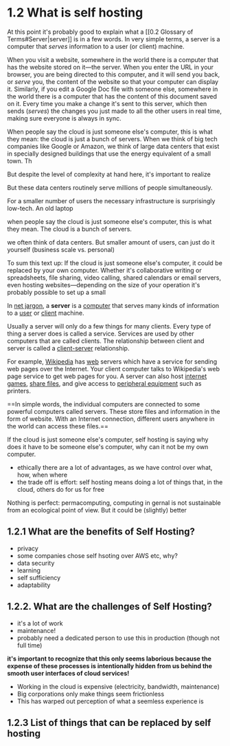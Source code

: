 # 1.2 What is self hosting

At this point it's probably good to explain what a [[0.2 Glossary of Terms#Server|server]] is in a few words. In very simple terms, a server is a computer that *serves* information to a user (or client) machine.

When you visit a website, somewhere in the world there is a computer that has the website stored on it—the server. When you enter the URL in your browser, you are being directed to this computer, and it will send you back, or *serve* you, the content of the website so that your computer can display it. Similarly, if you edit a Google Doc file with someone else, somewhere in the world there is a computer that has the content of this document saved on it. Every time you make a change it's sent to this server, which then sends (*serves*) the changes you just made to all the other users in real time, making sure everyone is always in sync.

When people say the cloud is just someone else's computer, this is what they mean: the cloud is just a bunch of servers. When we think of big tech companies like Google or Amazon, we think of large data centers that exist in specially designed buildings that use the energy equivalent of a small town. Th


But despite the level of complexity at hand here, it's important to realize


But these data centers routinely serve millions of people simultaneously.



For a smaller number of users the necessary infrastructure is surprisingly low-tech. An old laptop 



when people say the cloud is just someone else's computer, this is what they mean. The cloud is a bunch of servers.




we often think of data centers. But smaller amount of users, can just do it yourself (business scale vs. personal)




To sum this text up: If the cloud is just someone else's computer, it could be replaced by your own computer. Whether it's collaborative writing or spreadsheets, file sharing, video calling, shared calendars or email servers, even hosting websites—depending on the size of your operation it's probably possible to set up a small




In [net jargon](https://simple.wikipedia.org/wiki/Net_jargon "Net jargon"), a **server** is a [computer](https://simple.wikipedia.org/wiki/Computer "Computer") that serves many kinds of information to a [user](https://simple.wiktionary.org/wiki/user "wikt:user") or [client](https://simple.wikipedia.org/wiki/Client "Client") machine. 

Usually a server will only do a few things for many clients. Every type of thing a server does is called a service. Services are used by other computers that are called clients. The relationship between client and server is called a [client-server](https://simple.wikipedia.org/wiki/Client-server "Client-server") relationship. 

For example, [Wikipedia](https://simple.wikipedia.org/wiki/Wikipedia "Wikipedia") has [web](https://simple.wikipedia.org/wiki/Website "Website") servers which have a service for sending web pages over the Internet. Your client computer talks to Wikipedia's web page service to get web pages for you. A server can also host [internet games](https://simple.wikipedia.org/wiki/Video_game "Video game"), [share files](https://simple.wikipedia.org/wiki/File_server "File server"), and give access to [peripheral equipment](https://simple.wikipedia.org/wiki/Peripheral_equipment "Peripheral equipment") such as printers. 

==In simple words, the individual computers are connected to some powerful computers called servers. These store files and information in the form of website. With an Internet connection, different users anywhere in the world can access these files.==




If the cloud is just someone else's computer, self hosting is saying why does it have to be someone else's computer, why can it not be my own computer.
- ethically there are a lot of advantages, as we have control over what, how, when where
- the trade off is effort: self hosting means doing a lot of things that, in the cloud, others do for us for free

Nothing is perfect: permacomputing, computing in gernal is not sustainable from an ecological point of view. But it could be (slightly) better

## 1.2.1 What are the benefits of Self Hosting?
- privacy
- some companies chose self hsoting over AWS etc, why?
- data security
- learning
- self sufficiency
- adaptability

## 1.2.2. What are the challenges of Self Hosting?
- it's a lot of work
- maintenance!
- probably need a dedicated person to use this in production (though not full time)

**it's important to recognize that this only seems laborious because the expense of these processes is intentionally hidden from us behind the smooth user interfaces of cloud services!**
- Working in the cloud is expensive (electricity, bandwidth, maintenance)
- Big corporations only make things seem frictionless
- This has warped out perception of what a seemless experience is

## 1.2.3 List of things that can be replaced by self hosting